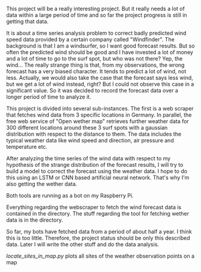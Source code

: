 This project will be a really interesting project. But it really needs a lot of data within a large period of time and so far the project progress is 
still in getting that data.

It is about a time series analysis problem to correct badly predicted wind speed data provided by a certain company called "Windfinder".
The background is that I am a windsurfer, so I want good forecast results. But so often the predicted wind should be good and I have invested a lot of
money and a lot of time to go to the surf spot, but who was not there? Yep, the wind...
The really strange thing is that, from my observations, the wrong forecast has a very biased character. It tends to predict a lot of wind, not less.
Actually, we would also take the case that the forecast says less wind, but we get a lot of wind instead, right? 
But I could not observe this case in a significant value. 
So it was decided to record the forecast data over a longer period of time to analyze it.

This project is divided into several sub-instances. The first is a web scraper that fetches wind data from 3 specific locations in Germany.
In parallel, the free web service of "Open wether map" retrieves further weather data for 300 different locations around these 3 surf spots with a gaussian distribution 
with respect to the distance to them. The data includes the typical weather data like wind speed and direction, air pressure and temperature etc.

After analyzing the time series of the wind data with respect to my hypothesis of the strange distribution of the forecast results, I will try to 
build a model to correct the forecast using the weather data. I hope to do this using an LSTM or CNN based artificial neural network.
That's why I'm also getting the wether data.

Both tools are running as a bot on my Raspberry Pi.


Everything regarding the webscraper to fetch the wind forecast data is contained in the <webscraper> directory. 
The stuff regarding the tool for fetching wether data is in the <OWM> directory.

So far, my bots have fetched data from a period of about half a year. I think this is too little. Therefore, the project status should be only this 
described data. 
Later I will write the other stuff and do the data analysis.



*locate_sites_in_map.py* plots all sites of the weather observation points on a map


